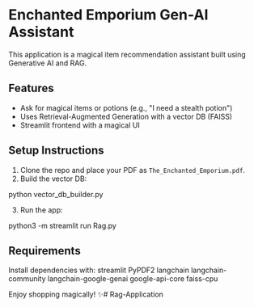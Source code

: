 # Enchanted Emporium Gen-AI Assistant

This application is a magical item recommendation assistant built using Generative AI and RAG.

##  Features
- Ask for magical items or potions (e.g., "I need a stealth potion")
- Uses Retrieval-Augmented Generation with a vector DB (FAISS)
- Streamlit frontend with a magical UI

##  Setup Instructions

1. Clone the repo and place your PDF as `The_Enchanted_Emporium.pdf`.
2. Build the vector DB:

python vector_db_builder.py


3. Run the app:


python3 -m streamlit run Rag.py 

## Requirements

Install dependencies with:
streamlit
PyPDF2
langchain
langchain-community
langchain-google-genai
google-api-core
faiss-cpu



Enjoy shopping magically! ✨# Rag-Application
